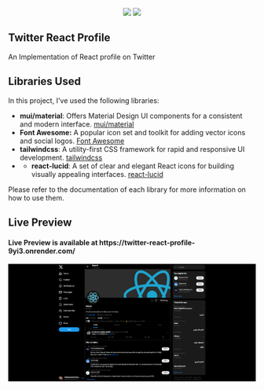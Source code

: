 <p align="center">
    <img src="https://user-images.githubusercontent.com/62269745/174906065-7bb63e14-879a-4740-849c-0821697aeec2.png#gh-light-mode-only" width="40%">
    <img src="https://user-images.githubusercontent.com/62269745/174906068-aad23112-20fe-4ec8-877f-3ee1d9ec0a69.png#gh-dark-mode-only" width="40%">
</p>

## Twitter React Profile

An Implementation of React profile on Twitter

## Libraries Used

In this project, I've used the following libraries:

- **mui/material**: Offers Material Design UI components for a consistent and modern interface. [mui/material](https://mui.com/)
- **Font Awesome:** A popular icon set and toolkit for adding vector icons and social logos. [Font Awesome](https://fontawesome.com/)
- **tailwindcss**: A utility-first CSS framework for rapid and responsive UI development. [tailwindcss](https://tailwindcss.com/)
- - **react-lucid**: A set of clear and elegant React icons for building visually appealing interfaces. [react-lucid](https://www.npmjs.com/package/react-lucid)

Please refer to the documentation of each library for more information on how to use them.

## Live Preview

<h4 align="left">Live Preview is available at https://twitter-react-profile-9yi3.onrender.com/</h4>

<img src="./src/assets/home-snapshot.png" alt="home page"/>
